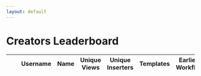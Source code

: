```yaml
---
layout: default
---
```


# Creators Leaderboard

<p id="last-updated" class="text-muted"></p>

<table id="stats-table" class="display">
    <thead>
        <tr>
            <th class="number-column"></th> <!-- This will be our index column -->
            <th></th> <!-- This is our avatar column -->
            <th>Username</th>
            <th>Name</th>
            <th>Unique Views</th>
			<th>Unique Inserters</th>
            <th>Templates</th>
            <th>Earliest Workflow</th>
        </tr>
    </thead>
    <tbody>
    </tbody>
</table>


<script src="{{ '/assets/js/generate-table-creators.js' | relative_url }}"></script>
